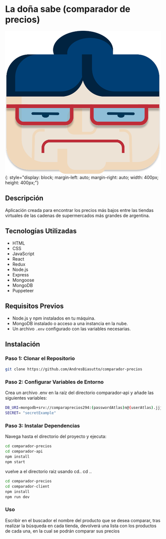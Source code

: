# La doña sabe (comparador de precios)

![Texto alternativo de la imagen](https://github.com/AndresBiasutto/comparador-precios/blob/main/comparador-client/src/assets/LOGO.svg){: style="display: block; margin-left: auto; margin-right: auto; width: 400px; height: 400px;"}


## Descripción
Aplicación creada para encontrar los precios más bajos entre las tiendas virtuales de las cadenas de supermercados más grandes de argentina.

## Tecnologías Utilizadas
- HTML
- CSS
- JavaScript
- React
- Redux
- Node.js
- Express
- Mongoose
- MongoDB
- Puppeteer

## Requisitos Previos
- Node.js y npm instalados en tu máquina.
- MongoDB instalado o acceso a una instancia en la nube.
- Un archivo `.env` configurado con las variables necesarias.

## Instalación

### Paso 1: Clonar el Repositorio
```bash
git clone https://github.com/AndresBiasutto/comparador-precios
```

### Paso 2: Configurar Variables de Entorno
Crea un archivo .env en la raíz del directorio comparador-api y añade las siguientes variables:
```bash
DB_URI=mongodb+srv://comparaprecios294:(passwordAtlas)n@(userAtlas).jjjw0ig.mongodb.net/?retryWrites=true&w=majority&appName=comparadorPrecios
SECRET= "secretExample"
```

### Paso 3: Instalar Dependencias
Navega hasta el directorio del proyecto y ejecuta:
```bash
cd comparador-precios
cd comparador-api
npm install
npm start
```
vuelve a el directorio raiz usando cd.. cd ..
```bash
cd comparador-precios
cd comparador-client
npm install
npm run dev
```



### Uso
Escribir en el buscador el nombre del producto que se desea comparar, tras realizar la búsqueda en cada tienda, devolverá una lista con los productos de cada una, en la cual se podrán comparar sus precios

